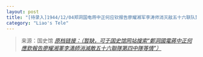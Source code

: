 ```yaml
---
layout: post
title: "[待录入]1944/12/04郑洞国电蒋中正何应钦报告廖耀湘军李涛师消灭敌五十六联队第四中队等情"
category: "Liao's Tele"
---
```



> 来源：国史馆 [*原档链接：（暂缺，可于国史馆网站搜索“鄭洞國電蔣中正何應欽報告廖耀湘軍李濤師消滅敵五十六聯隊第四中隊等情”）*]()
